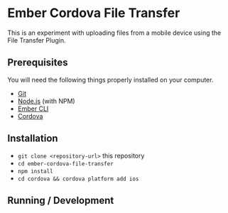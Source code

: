 # Ember Cordova File Transfer

This is an experiment with uploading files from a mobile device using the File Transfer Plugin.

## Prerequisites

You will need the following things properly installed on your computer.

* [Git](https://git-scm.com/)
* [Node.js](https://nodejs.org/) (with NPM)
* [Ember CLI](https://ember-cli.com/)
* [Cordova](https://cordova.apache.org)

## Installation

* `git clone <repository-url>` this repository
* `cd ember-cordova-file-transfer`
* `npm install`
* `cd cordova && cordova platform add ios`

## Running / Development
